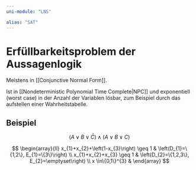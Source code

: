 ```yaml
---
uni-module: "LNS"

alias: "SAT"
---
```


# Erfüllbarkeitsproblem der Aussagenlogik

Meistens in [[Conjunctive Normal Form]].

Ist in [[Nondeterministic Polynomial Time Complete|NPC]] und exponentiell (worst case) in der Anzahl der Variablen lösbar, zum Beispiel durch das aufstellen einer Wahrheitstabelle.

## Beispiel

$$(A \vee B \vee \bar{C}) \wedge(A \vee B \vee C)$$

$$
\begin{array}{ll}
x_{1}+x_{2}+\left(1-x_{3}\right) \geq 1 & \left(D_{1}=\{1,2\}, E_{1}=\{3\}\right) \\
x_{1}+x_{2}+x_{3} \geq 1 & \left(D_{2}=\{1,2,3\}, E_{2}=\emptyset\right) \\
x \in\{0,1\}^{3} &
\end{array}
$$
